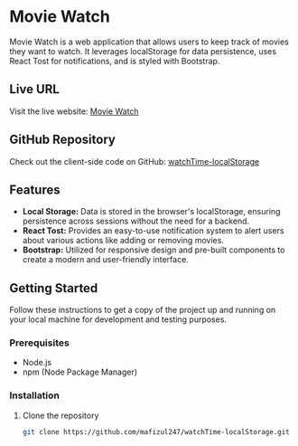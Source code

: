 # Movie Watch

Movie Watch is a web application that allows users to keep track of movies they want to watch. It leverages localStorage for data persistence, uses React Tost for notifications, and is styled with Bootstrap.

## Live URL
Visit the live website: [Movie Watch](https://transcendent-kheer-3fe893.netlify.app/)

## GitHub Repository
Check out the client-side code on GitHub: [watchTime-localStorage](https://github.com/mafizul247/watchTime-localStorage.git)

## Features
- **Local Storage:** Data is stored in the browser's localStorage, ensuring persistence across sessions without the need for a backend.
- **React Tost:** Provides an easy-to-use notification system to alert users about various actions like adding or removing movies.
- **Bootstrap:** Utilized for responsive design and pre-built components to create a modern and user-friendly interface.

## Getting Started
Follow these instructions to get a copy of the project up and running on your local machine for development and testing purposes.

### Prerequisites
- Node.js
- npm (Node Package Manager)

### Installation
1. Clone the repository
   ```bash
   git clone https://github.com/mafizul247/watchTime-localStorage.git

